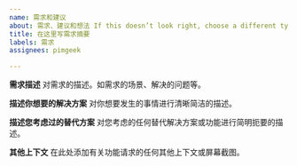 ```yaml
---
name: 需求和建议
about: 需求、建议和想法 If this doesn’t look right, choose a different typ
title: 在这里写需求摘要
labels: 需求
assignees: pimgeek

---
```


**需求描述**
对需求的描述。如需求的场景、解决的问题等。

**描述你想要的解决方案**
对你想要发生的事情进行清晰简洁的描述。

**描述您考虑过的替代方案**
对您考虑的任何替代解决方案或功能进行简明扼要的描述。

 **其他上下文**
在此处添加有关功能请求的任何其他上下文或屏幕截图。
